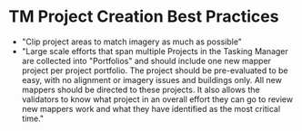# TM Project Creation Best Practices

* "Clip project areas to match imagery as much as possible"
* "Large scale efforts that span multiple Projects in the Tasking Manager are collected into "Portfolios" and should include one new mapper project per project portfolio. The project should be pre-evaluated to be easy, with no alignment or imagery issues and buildings only. All new mappers should be directed to these projects. It also allows the validators to know what project in an overall effort they can go to review new mappers work and what they have identified as the most critical time."